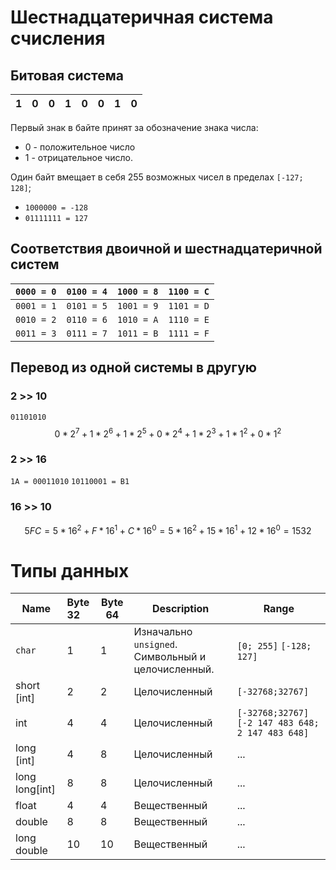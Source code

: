 
# Шестнадцатеричная система счисления

## Битовая система

| 1   | 0   | 0   | 1   | 0   | 0   | 1   | 0   |
| --- | --- | --- | --- | --- | --- | --- | --- |
Первый знак в байте принят за обозначение знака числа: 
* 0 - положительное число
* 1 - отрицательное число. 

Один байт вмещает в себя 255 возможных чисел в пределах `[-127; 128]`; 

* `1000000 = -128`
* `01111111 = 127`

## Соответствия двоичной и шестнадцатеричной систем

| `0000 = 0` | `0100 = 4` | `1000 = 8` | `1100 = C` |
| ---------- | ---------- | ---------- | ---------- |
| `0001 = 1` | `0101 = 5` | `1001 = 9` | `1101 = D` |
| `0010 = 2` | `0110 = 6` | `1010 = A` | `1110 = E` |
| `0011 = 3` | `0111 = 7` | `1011 = B` | `1111 = F` |

## Перевод из одной системы в другую

### 2 >> 10

`01101010`
$$
0 * 2 ^ 7 + 1 * 2 ^ 6 + 1 * 2 ^ 5 + 0 * 2 ^ 4 + 1 * 2 ^ 3 + 1 * 1 ^ 2 + 0 * 1 ^ 2
$$
### 2 >> 16

`1A = 00011010`
`10110001 = B1`

### 16 >> 10

$$
5FC = 5 * 16 ^ 2 + F * 16 ^ 1 + C * 16 ^ 0 = 5 * 16 ^ 2 + 15 * 16 ^ 1 + 12 * 16 ^ 0 = 1532
$$

# Типы данных

| Name           | Byte 32 | Byte 64 | Description                                        | Range                                              |
| -------------- | :------ | ------- | -------------------------------------------------- | -------------------------------------------------- |
| `char`         | 1       | 1       | Изначально `unsigned`. Символьный и целочисленный. | `[0; 255]` `[-128; 127]`                           |
| short [int]    | 2       | 2       | Целочисленный                                      | `[-32768;32767]`                                   |
| int            | 4       | 4       | Целочисленный                                      | `[-32768;32767]` `[-2 147 483 648; 2 147 483 648]` |
| long [int]     | 4       | 8       | Целочисленный                                      | ...                                                |
| long long[int] | 8       | 8       | Целочисленный                                      | ...                                                |
| float          | 4       | 4       | Вещественный                                       | ...                                                |
| double         | 8       | 8       | Вещественный                                       | ...                                                |
| long double    | 10      | 10      | Вещественный                                       | ...                                                |
